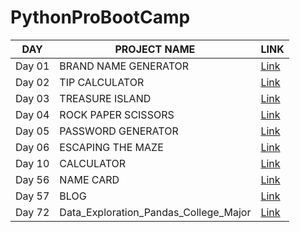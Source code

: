 # PythonProBootCamp

DAY  | PROJECT NAME | LINK
------------- | ------------- | -------------
Day 01 | BRAND NAME GENERATOR | [Link](https://github.com/Subha822/PythonProBootCamp/blob/main/Day_01/Brand_Name_Generator.py)
Day 02 | TIP CALCULATOR | [Link](https://github.com/Subha822/PythonProBootCamp/blob/main/Day_02/Tip_Calculator.py)
Day 03 | TREASURE ISLAND | [Link](https://github.com/Subha822/PythonProBootCamp/blob/main/Day_03/Treasure_Island.py)
Day 04 | ROCK PAPER SCISSORS | [Link](https://github.com/Subha822/PythonProBootCamp/blob/main/Day_04/Rock_Paper_Scissors.py)
Day 05 | PASSWORD GENERATOR | [Link](https://github.com/Subha822/PythonProBootCamp/blob/main/Day_05/Password_Generator.py)
Day 06 | ESCAPING THE MAZE | [Link](https://github.com/Subha822/PythonProBootCamp/blob/main/Day_06/Escaping_The_Maze.py)
Day 10 | CALCULATOR | [Link](https://github.com/Subha822/PythonProBootCamp/blob/main/Day_10/Calculator.py)
Day 56 | NAME CARD | [Link](https://github.com/Subha822/PythonProBootCamp/blob/main/Day_56/html5identity.py)
Day 57 | BLOG | [Link](https://github.com/Subha822/PythonProBootCamp/blob/main/Day_57/main.py)
Day 72 | Data_Exploration_Pandas_College_Major | [Link](https://github.com/Subha822/PythonProBootCamp/blob/main/Day_72/Data_Exploration_Pandas_College_Major.ipynb)